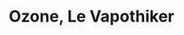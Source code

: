 ---
title: "Ozone, Le Vapothiker"
url: /montauban-de-bretagne/ozone-le-vapothiker/
shop: E-Zigaretten
---